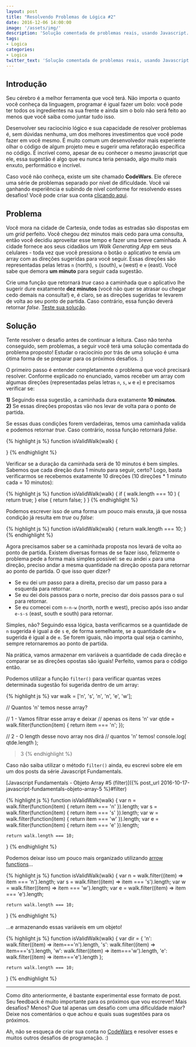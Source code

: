 ```yaml
---
layout: post
title: "Resolvendo Problemas de Lógica #2"
date: 2016-12-06 14:00:00
image: '/assets/img/'
description: 'Solução comentada de problemas reais, usando Javascript.'
tags:
- Logica
categories:
- Logica
twitter_text: 'Solução comentada de problemas reais, usando Javascript.'
---
```


## Introdução

Seu cérebro é a melhor ferramenta que você terá. Não importa o quanto você conheça da linguagem, programar é igual fazer um bolo: você pode ter todos os ingredientes na sua frente e ainda sim o bolo não será feito ao menos que você saiba como juntar tudo isso.

Desenvolver seu raciocínio lógico e sua capacidade de resolver problemas é, sem dúvidas nenhuma, um dos melhores investimentos que você pode fazer em você mesmo. É muito comum um desenvolvedor mais experiente olhar o código de algum projeto meu e sugerir uma refatoração específica no código. É incrível como, apesar de eu conhecer o mesmo javascript que ele, essa sugestão é algo que eu nunca teria pensado, algo muito mais enxuto, performático e incrível.

Caso você não conheça, existe um site chamado **CodeWars**. Ele oferece uma série de problemas separado por nível de dificuldade. Você vai ganhando experiência e subindo de nível conforme for resolvendo esses desafios! Você pode criar sua conta [clicando aqui](http://www.codewars.com/r/h2nQcA).

## Problema

Você mora na cidade de Cartesia, onde todas as estradas são dispostas em um _grid_ perfeito. Você chegou dez minutos mais cedo para uma consulta, então você decidiu aproveitar esse tempo e fazer uma breve caminhada. A cidade fornece aos seus cidadãos um _Walk Generating App_ em seus celulares - toda vez que você pressiona o botão o aplicativo te envia um array com as direções sugeridas para você seguir. Essas direções são representadas pelas letras `n` (north), `s` (south), `w` (west) e `e` (east). Você sabe que demora **um minuto** para seguir cada sugestão.

Crie uma função que retornará _true_ caso a caminhada que o aplicativo lhe sugerir dure exatamente **dez minutos** (você não quer se atrasar ou chegar cedo demais na consulta!) e, é claro, se as direções sugeridas te levarem de volta ao seu ponto de partida. Caso contrário, essa função deverá retornar _false_. [Teste sua solução](https://www.codewars.com/kata/take-a-ten-minute-walk/train/javascript).


## Solução

Tente resolver o desafio antes de continuar a leitura. Caso não tenha conseguido, sem problemas, a seguir você terá uma solução comentada do problema proposto! Estudar o raciocínio por trás de uma solução é uma ótima forma de se preparar para os próximos desafios. :)

O primeiro passo é entender completamente o problema que você precisará resolver. Conforme explicado no enunciado, vamos receber um array com algumas direções (representadas pelas letras `n`, `s`, `w` e `e`) e precisamos verificar se:

**1)** Seguindo essa sugestão, a caminhada dura exatamente **10 minutos**.  
**2)** Se essas direções propostas vão nos levar de volta para o ponto de partida.

Se essas duas condições forem verdadeiras, temos uma caminhada valida e podemos retornar _true_. Caso contrário, nossa função retornará _false_.

{% highlight js %}
function isValidWalk(walk) {
  
}
{% endhighlight %}

Verificar se a duração da caminhada será de 10 minutos é bem simples. Sabemos que cada direção dura 1 minuto para seguir, certo? Logo, basta verificarmos se recebemos exatamente 10 direções (10 direções * 1 minuto cada = 10 minutos):

{% highlight js %}
function isValidWalk(walk) {
    if ( walk.length === 10 ) {
        return true;
    } else {
        return false;
    }
}
{% endhighlight %}

Podemos escrever isso de uma forma um pouco mais enxuta, já que nossa condição já resulta em _true_ ou _false_:

{% highlight js %}
function isValidWalk(walk) {
    return walk.length === 10;
}
{% endhighlight %}

Agora precisamos saber se a caminhada proposta nos levará de volta ao ponto de partida. Existem diversas formas de se fazer isso, felizmente o problema pede a forma mais simples possível: se eu andei `x` para uma direção, preciso andar a mesma quantidade na direção oposta para retornar ao ponto de partida. O que isso quer dizer?

- Se eu dei um passo para a direita, preciso dar um passo para a esquerda para retornar.
- Se eu dei dois passos para o norte, preciso dar dois passos para o sul para retornar.
- Se eu comecei com `n-n-w` (north, north e west), preciso após isso andar `e-s-s` (east, south e south) para retornar.

Simples, não? Seguindo essa lógica, basta verificarmos se a quantidade de `n` sugerida é igual a de `s` e, de forma semelhante, se a quantidade de `w` sugerida é igual a de `e`. Se forem iguais, não importa qual seja o caminho, sempre retornaremos ao ponto de partida.

Na prática, vamos armazenar em variáveis a quantidade de cada direção e comparar se as direções opostas são iguais! Perfeito, vamos para o código então.

Podemos utilizar a função `filter()` para verificar quantas vezes determinada sugestão foi sugerida dentro de um array:

{% highlight js %}
var walk = ['n', 's', 'n', 'n', 'e', 'w'];

// Quantos 'n' temos nesse array?

// 1 - Vamos filtrar esse array e deixar
// apenas os itens 'n'
var qtde = walk.filter(function(item) {
    return item === 'n';
});

// 2 - O length desse novo array nos dirá
// quantos 'n' temos!
console.log( qtde.length );
> 3
{% endhighlight %}

Caso não saiba utilizar o método `filter()` ainda, eu escrevi sobre ele em um dos posts da série Javascript Fundamentals.

[Javascript Fundamentals - Objeto Array #5 (filter)]({% post_url 2016-10-17-javascript-fundamentals-objeto-array-5 %}#filter)

{% highlight js %}
function isValidWalk(walk) {
    var n = walk.filter(function(item) { return item === 'n' }).length;
    var s = walk.filter(function(item) { return item === 's' }).length;
    var w = walk.filter(function(item) { return item === 'w' }).length;
    var e = walk.filter(function(item) { return item === 'e' }).length;

    return walk.length === 10;
}
{% endhighlight %}

Podemos deixar isso um pouco mais organizado utilizando [arrow functions](https://developer.mozilla.org/pt-BR/docs/Web/JavaScript/Reference/Functions/Arrow_functions)...

{% highlight js %}
function isValidWalk(walk) {
    var n = walk.filter((item) => item === 'n').length;
    var s = walk.filter((item) => item === 's').length;
    var w = walk.filter((item) => item === 'w').length;
    var e = walk.filter((item) => item === 'e').length;

    return walk.length === 10;
}
{% endhighlight %}

...e armazenando essas variáveis em um objeto!

{% highlight js %}
function isValidWalk(walk) {
    var dir = {
        'n': walk.filter((item) => item==='n').length,
        's': walk.filter((item) => item==='s').length,
        'w': walk.filter((item) => item==='w').length,
        'e': walk.filter((item) => item==='e').length
    };

    return walk.length === 10;
}
{% endhighlight %}


---

Como dito anteriormente, é bastante experimental esse formato de post. Seu feedback é muito importante para os próximos que vou escrever! Mais desafios? Menos? Que tal apenas um desafio com uma dificuldade maior? Deixe nos comentários o que achou e quais suas sugestões para os próximos.

Ah, não se esqueça de criar sua conta no [CodeWars](http://www.codewars.com/r/h2nQcA) e resolver esses e muitos outros desafios de programação. :)